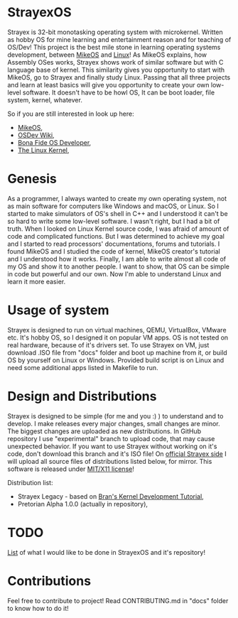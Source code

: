 # StrayexOS
Strayex is 32-bit monotasking operating system with microkernel. Written as hobby OS for mine learning and entertainment reason and for teaching of OS/Dev!
This project is the best mile stone in learning operating systems development, between [MikeOS](http://mikeos.sourceforge.net/) and [Linux](https://github.com/torvalds/linux)!
As MikeOS explains, how Assembly OSes works, Strayex shows work of similar software but with C language base of kernel. This similarity gives you opportunity to start with MikeOS, go to Strayex and finally study Linux.
Passing that all three projects and learn at least basics will give you opportunity to create your own low-level software. It doesn't have to be howl OS, It can be boot loader, file system, kernel, whatever.

So if you are still interested in look up here:
- [MikeOS](http://mikeos.sourceforge.net/),
- [OSDev Wiki](https://wiki.osdev.org/Main_Page),
- [Bona Fide OS Developer](http://www.osdever.net/),
- [The Linux Kernel](https://github.com/torvalds/linux),

# Genesis
As a programmer, I always wanted to create my own operating system, not as main software for computers like Windows and macOS, or Linux. So I started to make simulators of OS's shell in C++ and I understood it can't be so hard to write some low-level software.
I wasn't right, but I had a bit of truth. When I looked on Linux Kernel source code, I was afraid of amount of code and complicated functions. But I was determined to achieve my goal and I started to read processors' documentations, forums and tutorials.
I found MikeOS and I studied the code of kernel, MikeOS creator's tutorial and I understood how it works.
Finally, I am able to write almost all code of my OS and show it to another people. I want to show, that OS can be simple in code but powerful and our own.
Now I'm able to understand Linux and learn it more easier.

# Usage of system
Strayex is designed to run on virtual machines, QEMU, VirtualBox, VMware etc. It's hobby OS, so I designed it on popular VM apps.
OS is not tested on real hardware, because of it's drivers set.
To use Strayex on VM, just download .ISO file from "docs" folder and boot up machine from it, or build OS by yourself on Linux or Windows.
Provided build script is on Linux and need some additional apps listed in Makefile to run.

# Design and Distributions
Strayex is designed to be simple (for me and you :) ) to understand and to develop.
I make releases every major changes, small changes are minor. The biggest changes are uploaded as new distributions.
In GitHub repository I use "experimental" branch to upload code, that may cause unexpected behavior. If you want to use Strayex without working on it's code, don't download this branch and it's ISO file!
On [official Strayex side](http://www.strayex.cba.pl) I will upload all source files of distributions listed below, for mirror.
This software is released under [MIT/X11 license](https://github.com/StraykerPL/StrayexOS/blob/master/LICENSE)!

Distribution list:
- Strayex Legacy - based on [Bran's Kernel Development Tutorial](http://www.osdever.net/bkerndev/Docs/title.htm),
- Pretorian Alpha 1.0.0 (actually in repository),

# TODO
[List](https://github.com/StraykerPL/StrayexOS/blob/master/docs/TODO.md) of what I would like to be done in StrayexOS and it's repository!

# Contributions
Feel free to contribute to project! Read CONTRIBUTING.md in "docs" folder to know how to do it!
